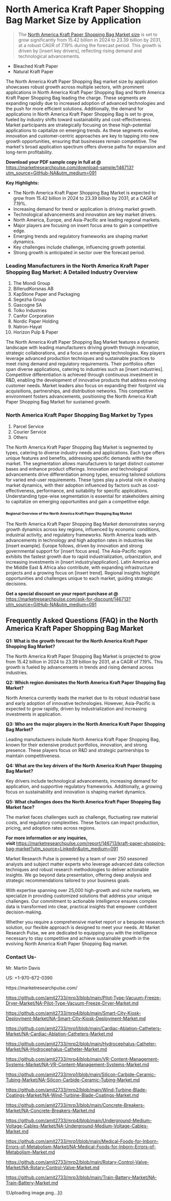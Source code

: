 <h1>North America Kraft Paper Shopping Bag Market&nbsp;Size by Application</h1><blockquote><p>The <a href="https://marketresearchpulse.com/download-sample/146713?utm_source=GitHub-NA&amp;utm_medium=091">North America Kraft Paper Shopping Bag Market size</a> is set to grow significantly from 15.42 billion in 2024 to 23.39 billion by 2031, at a robust CAGR of 7.19% during the forecast period. This growth is driven by [insert key drivers], reflecting rising demand and technological advancements.</p></blockquote><ul><li>Bleached Kraft Paper<li> Natural Kraft Paper</li></ul><p>The North America Kraft Paper Shopping Bag market size by application showcases robust growth across multiple sectors, with prominent applications in North America Kraft Paper Shopping Bag and North America Kraft Paper Shopping Bag leading the charge. These segments are expanding rapidly due to increased adoption of advanced technologies and the push for more efficient solutions. Additionally, the demand for applications in North America Kraft Paper Shopping Bag is set to grow, fueled by industry shifts toward sustainability and cost-effectiveness. Market participants are strategically focusing on these high-potential applications to capitalize on emerging trends. As these segments evolve, innovation and customer-centric approaches are key to tapping into new growth opportunities, ensuring that businesses remain competitive. The market's broad application spectrum offers diverse paths for expansion and long-term profitability.</p><p><strong>Download your PDF sample copy in full at @ </strong><a href="https://marketresearchpulse.com/download-sample/146713?utm_source=GitHub-NA&amp;utm_medium=091">https://marketresearchpulse.com/download-sample/146713?utm_source=GitHub-NA&amp;utm_medium=091</a></p><p><strong>Key Highlights: </strong></p><ul><li>The North America Kraft Paper Shopping Bag Market is expected to grow from 15.42 billion in 2024 to 23.39 billion by 2031, at a CAGR of 7.19%.</li><li>Increasing demand for trend or application is driving market growth.</li><li>Technological advancements and innovation are key market drivers.</li><li>North America, Europe, and Asia-Pacific are leading regional markets.</li><li>Major players are focusing on insert focus area to gain a competitive edge.</li><li>Emerging trends and regulatory frameworks are shaping market dynamics.</li><li>Key challenges include challenge, influencing growth potential.</li><li>Strong growth is anticipated in sector over the forecast period.</li></ul><h3>Leading Manufacturers in the North America Kraft Paper Shopping Bag Market: A Detailed Industry Overview</h3><ol><li>The Mondi Group</li><li>BillerudKorsnas AB</li><li>KapStone Paper and Packaging</li><li>Segezha Group</li><li>Gascogne SA</li><li>Tolko Industries</li><li>Canfor Corporation</li><li>Nordic Paper Holding</li><li>Natron-Hayat</li><li>Horizon Pulp & Paper</li></ol><div class="flex max-w-full flex-col flex-grow"><div class="min-h-8 text-message flex w-full flex-col items-end gap-2 whitespace-normal break-words [.text-message+&amp;]:mt-5" dir="auto" data-message-author-role="assistant" data-message-id="fd8432e4-4910-450d-b182-61b7bfb0a01f" data-message-model-slug="gpt-4o"><div class="flex w-full flex-col gap-1 empty:hidden first:pt-[3px]"><div class="markdown prose w-full break-words dark:prose-invert light"><p>The North America Kraft Paper Shopping Bag Market features a dynamic landscape with leading manufacturers driving growth through innovation, strategic collaborations, and a focus on emerging technologies. Key players leverage advanced production techniques and sustainable practices to meet rising demand and regulatory requirements. Their portfolios often span diverse applications, catering to industries such as [insert industries]. Competitive differentiation is achieved through continuous investment in R&amp;D, enabling the development of innovative products that address evolving customer needs. Market leaders also focus on expanding their footprint via acquisitions, partnerships, and distribution networks. This competitive environment fosters advancements, positioning the North America Kraft Paper Shopping Bag Market for sustained growth.</p></div></div></div></div><h3>North America Kraft Paper Shopping Bag Market by Types</h3><ol><li>Parcel Service<li> Courier Service<li> Others</li></ol><div class="flex max-w-full flex-col flex-grow"><div class="min-h-8 text-message flex w-full flex-col items-end gap-2 whitespace-normal break-words [.text-message+&amp;]:mt-5" dir="auto" data-message-author-role="assistant" data-message-id="084470be-0bb7-4664-bddf-5156b4f41249" data-message-model-slug="gpt-4o-mini"><div class="flex w-full flex-col gap-1 empty:hidden first:pt-[3px]"><div class="markdown prose w-full break-words dark:prose-invert light"><p>The North America Kraft Paper Shopping Bag Market is segmented by types, catering to diverse industry needs and applications. Each type offers unique features and benefits, addressing specific demands within the market. The segmentation allows manufacturers to target distinct customer bases and enhance product offerings. Innovation and technological advancements drive differentiation among types, ensuring tailored solutions for varied end-user requirements. These types play a pivotal role in shaping market dynamics, with their adoption influenced by factors such as cost-effectiveness, performance, and suitability for specific applications. Understanding type-wise segmentation is essential for stakeholders aiming to capitalize on emerging opportunities and gain a competitive edge.</p></div></div></div></div><h3><span style="font-size: 11px;">Regional Overview of the North America Kraft Paper Shopping Bag Market</span></h3><div class="flex max-w-full flex-col flex-grow"><div class="min-h-8 text-message flex w-full flex-col items-end gap-2 whitespace-normal break-words [.text-message+&amp;]:mt-5" dir="auto" data-message-author-role="assistant" data-message-id="e9038762-ce64-4e30-91c9-9bd413514231" data-message-model-slug="gpt-4o-mini"><div class="flex w-full flex-col gap-1 empty:hidden first:pt-[3px]"><div class="markdown prose w-full break-words dark:prose-invert light"><p>The North America Kraft Paper Shopping Bag Market demonstrates varying growth dynamics across key regions, influenced by economic conditions, industrial activity, and regulatory frameworks. North America leads with advancements in technology and high adoption rates in industries like [insert example]. Europe follows, driven by innovation and strong governmental support for [insert focus area]. The Asia-Pacific region exhibits the fastest growth due to rapid industrialization, urbanization, and increasing investments in [insert industry/application]. Latin America and the Middle East &amp; Africa also contribute, with expanding infrastructure projects and a growing focus on [insert trend]. Regional insights highlight opportunities and challenges unique to each market, guiding strategic decisions.</p></div></div></div></div><p><strong>Get a special discount on your report purchase at @ </strong><a href="https://marketresearchpulse.com/ask-for-discount/146713?utm_source=GitHub-NA&amp;utm_medium=091">https://marketresearchpulse.com/ask-for-discount/146713?utm_source=GitHub-NA&amp;utm_medium=091</a></p><h2>Frequently Asked Questions (FAQ) in the North America Kraft Paper Shopping Bag Market</h2><p><strong>Q1: What is the growth forecast for the North America Kraft Paper Shopping Bag Market?</strong></p><p>The North America Kraft Paper Shopping Bag Market is projected to grow from 15.42 billion in 2024 to 23.39 billion by 2031, at a CAGR of 7.19%. This growth is fueled by advancements in trends and rising demand across industries.</p><p><strong>Q2: Which region dominates the North America Kraft Paper Shopping Bag Market?</strong></p><p>North America currently leads the market due to its robust industrial base and early adoption of innovative technologies. However, Asia-Pacific is expected to grow rapidly, driven by industrialization and increasing investments in application.</p><p><strong>Q3: Who are the major players in the North America Kraft Paper Shopping Bag Market?</strong></p><p>Leading manufacturers include North America Kraft Paper Shopping Bag, known for their extensive product portfolios, innovation, and strong presence. These players focus on R&amp;D and strategic partnerships to maintain competitiveness.</p><p><strong>Q4: What are the key drivers of the North America Kraft Paper Shopping Bag Market?</strong></p><p>Key drivers include technological advancements, increasing demand for application, and supportive regulatory frameworks. Additionally, a growing focus on sustainability and innovation is shaping market dynamics.</p><p><strong>Q5: What challenges does the North America Kraft Paper Shopping Bag Market face?</strong></p><p>The market faces challenges such as challenge, fluctuating raw material costs, and regulatory complexities. These factors can impact production, pricing, and adoption rates across regions.</p><p><strong>For more information or any inquiries, visit&nbsp;</strong><a href="https://marketresearchpulse.com/report/146713/kraft-paper-shopping-bag-market?utm_source=Linkedin&utm_medium=091">https://marketresearchpulse.com/report/146713/kraft-paper-shopping-bag-market?utm_source=Linkedin&utm_medium=091</a></p><p>Market Research Pulse is powered by a team of over 250 seasoned analysts and subject matter experts who leverage advanced data collection techniques and robust research methodologies to deliver actionable insights. We go beyond data presentation, offering deep analysis and strategic recommendations tailored to your business goals.</p><p>With expertise spanning over 25,000 high-growth and niche markets, we specialize in providing customized solutions that address your unique challenges. Our commitment to actionable intelligence ensures complex data is transformed into clear, practical insights that empower confident decision-making.</p><p>Whether you require a comprehensive market report or a bespoke research solution, our flexible approach is designed to meet your needs. At Market Research Pulse, we are dedicated to equipping you with the intelligence necessary to stay competitive and achieve sustainable growth in the evolving North America Kraft Paper Shopping Bag market.</p><h3><strong>Contact Us-</strong></h3><p>Mr. Martin Davis</p><p>US: +1-970-672-0390</p><p>https://marketresearchpulse.com/</p><p><a href="https://github.com/amit2733/mrp3/blob/main/Pilot-Type-Vacuum-Freeze-Dryer-Market/NA-Pilot-Type-Vacuum-Freeze-Dryer-Market.md">https://github.com/amit2733/mrp3/blob/main/Pilot-Type-Vacuum-Freeze-Dryer-Market/NA-Pilot-Type-Vacuum-Freeze-Dryer-Market.md</a></p><p><a href="https://github.com/amit2733/mrp4/blob/main/Smart-City-Kiosk-Deployment-Market/NA-Smart-City-Kiosk-Deployment-Market.md">https://github.com/amit2733/mrp4/blob/main/Smart-City-Kiosk-Deployment-Market/NA-Smart-City-Kiosk-Deployment-Market.md</a></p><p><a href="https://github.com/amit2733/mrp1/blob/main/Cardiac-Ablation-Catheters-Market/NA-Cardiac-Ablation-Catheters-Market.md">https://github.com/amit2733/mrp1/blob/main/Cardiac-Ablation-Catheters-Market/NA-Cardiac-Ablation-Catheters-Market.md</a></p><p><a href="https://github.com/amit2733/mrp2/blob/main/Hydrocephalus-Catheter-Market/NA-Hydrocephalus-Catheter-Market.md">https://github.com/amit2733/mrp2/blob/main/Hydrocephalus-Catheter-Market/NA-Hydrocephalus-Catheter-Market.md</a></p><p><a href="https://github.com/amit2733/mrp4/blob/main/VR-Content-Management-Systems-Market/NA-VR-Content-Management-Systems-Market.md">https://github.com/amit2733/mrp4/blob/main/VR-Content-Management-Systems-Market/NA-VR-Content-Management-Systems-Market.md</a></p><p><a href="https://github.com/amit2733/mrp1/blob/main/Silicon-Carbide-Ceramic-Tubing-Market/NA-Silicon-Carbide-Ceramic-Tubing-Market.md">https://github.com/amit2733/mrp1/blob/main/Silicon-Carbide-Ceramic-Tubing-Market/NA-Silicon-Carbide-Ceramic-Tubing-Market.md</a></p><p><a href="https://github.com/amit2733/mrp2/blob/main/Wind-Turbine-Blade-Coatings-Market/NA-Wind-Turbine-Blade-Coatings-Market.md">https://github.com/amit2733/mrp2/blob/main/Wind-Turbine-Blade-Coatings-Market/NA-Wind-Turbine-Blade-Coatings-Market.md</a></p><p><a href="https://github.com/amit2733/mrp3/blob/main/Concrete-Breakers-Market/NA-Concrete-Breakers-Market.md">https://github.com/amit2733/mrp3/blob/main/Concrete-Breakers-Market/NA-Concrete-Breakers-Market.md</a></p><p><a href="https://github.com/amit2733/mrp4/blob/main/Underground-Medium-Voltage-Cables-Market/NA-Underground-Medium-Voltage-Cables-Market.md">https://github.com/amit2733/mrp4/blob/main/Underground-Medium-Voltage-Cables-Market/NA-Underground-Medium-Voltage-Cables-Market.md</a></p><p><a href="https://github.com/amit2733/mrp1/blob/main/Medical-Foods-for-Inborn-Errors-of-Metabolism-Market/NA-Medical-Foods-for-Inborn-Errors-of-Metabolism-Market.md">https://github.com/amit2733/mrp1/blob/main/Medical-Foods-for-Inborn-Errors-of-Metabolism-Market/NA-Medical-Foods-for-Inborn-Errors-of-Metabolism-Market.md</a></p><p><a href="https://github.com/amit2733/mrp2/blob/main/Rotary-Control-Valve-Market/NA-Rotary-Control-Valve-Market.md">https://github.com/amit2733/mrp2/blob/main/Rotary-Control-Valve-Market/NA-Rotary-Control-Valve-Market.md</a></p><p><a href="https://github.com/amit2733/mrp3/blob/main/Train-Battery-Market/NA-Train-Battery-Market.md">https://github.com/amit2733/mrp3/blob/main/Train-Battery-Market/NA-Train-Battery-Market.md</a></p>
![Uploading image.png…]()
